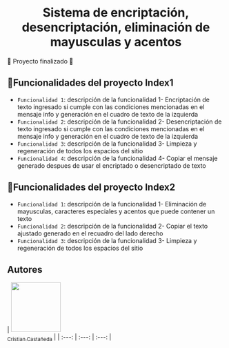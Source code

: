 <h1 align="Center">
Sistema de encriptación, desencriptación, eliminación de mayusculas y acentos 
</h1>

:checkered_flag: Proyecto finalizado :checkered_flag:

## :hammer:Funcionalidades del proyecto Index1

- `Funcionalidad 1`: descripción de la funcionalidad 1- Encriptación de texto ingresado si cumple con las condiciones mencionadas en el mensaje info y generación en el cuadro de texto de la izquierda
- `Funcionalidad 2`: descripción de la funcionalidad 2- Desencriptación de texto ingresado si cumple con las condiciones mencionadas en el mensaje info y generación en el cuadro de texto de la izquierda
- `Funcionalidad 3`: descripción de la funcionalidad 3- Limpieza y regeneración de todos los espacios del sitio
- `Funcionalidad 4`: descripción de la funcionalidad 4- Copiar el mensaje generado despues de usar el encriptado o desencriptado de texto


## :hammer:Funcionalidades del proyecto Index2

- `Funcionalidad 1`: descripción de la funcionalidad 1- Eliminación de mayusculas, caracteres especiales y acentos que puede contener un texto
- `Funcionalidad 2`: descripción de la funcionalidad 2- Copiar el texto ajustado generado en el recuadro del lado derecho
- `Funcionalidad 3`: descripción de la funcionalidad 3- Limpieza y regeneración de todos los espacios del sitio

## Autores

| [<img src="" width=115><br><sub>Cristian Castañeda</sub>](https://github.com/Mofadon) |
| :---: | :---: | :---: |
